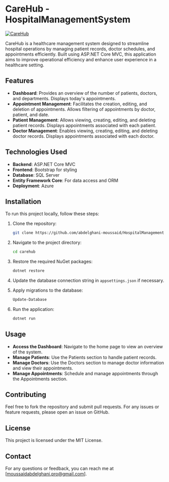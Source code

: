 # CareHub - HospitalManagementSystem  

[![CareHub](https://img.shields.io/badge/Live_Demo-View_on_Azure-blue)](https://carehub-dra2crd2bgdjhng3.southafricanorth-01.azurewebsites.net)

CareHub is a healthcare management system designed to streamline hospital operations by managing patient records, doctor schedules, and appointments efficiently. Built using ASP.NET Core MVC, this application aims to improve operational efficiency and enhance user experience in a healthcare setting.

## Features

- **Dashboard**: Provides an overview of the number of patients, doctors, and departments. Displays today's appointments.
- **Appointment Management**: Facilitates the creation, editing, and deletion of appointments. Allows filtering of appointments by doctor, patient, and date.
- **Patient Management**: Allows viewing, creating, editing, and deleting patient records. Displays appointments associated with each patient.
- **Doctor Management**: Enables viewing, creating, editing, and deleting doctor records. Displays appointments associated with each doctor.

## Technologies Used

- **Backend**: ASP.NET Core MVC
- **Frontend**: Bootstrap for styling
- **Database**: SQL Server
- **Entity Framework Core**: For data access and ORM
- **Deployment**: Azure

## Installation

To run this project locally, follow these steps:

1. Clone the repository:
    ```bash
    git clone https://github.com/abdelghani-moussaid/HospitalManagementSystem.git
    ```

2. Navigate to the project directory:
    ```bash
    cd carehub
    ```

3. Restore the required NuGet packages:
    ```bash
    dotnet restore
    ```

4. Update the database connection string in `appsettings.json` if necessary.

5. Apply migrations to the database:
    ```bash
    Update-Database
    ```

6. Run the application:
    ```bash
    dotnet run
    ```

## Usage

- **Access the Dashboard**: Navigate to the home page to view an overview of the system.
- **Manage Patients**: Use the Patients section to handle patient records.
- **Manage Doctors**: Use the Doctors section to manage doctor information and view their appointments.
- **Manage Appointments**: Schedule and manage appointments through the Appointments section.

## Contributing

Feel free to fork the repository and submit pull requests. For any issues or feature requests, please open an issue on GitHub.

## License

This project is licensed under the MIT License.

## Contact

For any questions or feedback, you can reach me at [moussaidabdelghani.pro@gmail.com].
